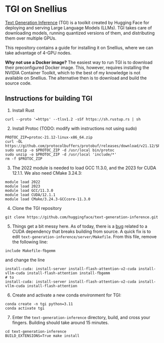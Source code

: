 # TGI on Snellius

[Text Generation Inference](TGI) (TGI) is a toolkit created by Hugging Face for deploying and serving Large Language Models (LLMs). TGI takes care of downloading models, running quantized versions of them, and distributing them over multiple GPUs.

This repository contains a guide for installing it on Snellius, where we can take advantage of 4-GPU nodes.

**Why not use a Docker image?**
The easiest way to run TGI is to download their preconfigured Docker image. This, however, requires installing the NVIDIA Container Toolkit, which to the best of my knowledge is not available on Snellius. The alternative then is to download and build the source code.

## Instructions for building TGI

1. Install Rust

```
curl --proto '=https' --tlsv1.2 -sSf https://sh.rustup.rs | sh
```

2. Install Protoc (TODO: modify with instructions not using sudo)

```
PROTOC_ZIP=protoc-21.12-linux-x86_64.zip
curl -OL https://github.com/protocolbuffers/protobuf/releases/download/v21.12/$PROTOC_ZIP
sudo unzip -o $PROTOC_ZIP -d /usr/local bin/protoc
sudo unzip -o $PROTOC_ZIP -d /usr/local 'include/*'
rm -f $PROTOC_ZIP
```

3. The 2022 module is needed to load GCC 11.3.0, and the 2023 for CUDA 12.1.1. We also need CMake 3.24.3:

```
module load 2022
module load 2023
module load GCC/11.3.0
module load CUDA/12.1.1
module load CMake/3.24.3-GCCcore-11.3.0
```

4. Clone the TGI repository

```
git clone https://github.com/huggingface/text-generation-inference.git
```

5. Things get a bit messy here. As of today, there is a [bug](https://github.com/huggingface/text-generation-inference/issues/2355) related to a CUDA dependency that breaks building from source. A quick fix is to edit `text-generation-inference/server/Makefile`. From this file, remove the following line:

```
include Makefile-fbgemm
```

and change the line

```
install-cuda: install-server install-flash-attention-v2-cuda install-vllm-cuda install-flash-attention install-fbgemm
# to
install-cuda: install-server install-flash-attention-v2-cuda install-vllm-cuda install-flash-attention
```

6. Create and activate a new conda environment for TGI:

```
conda create -n tgi python=3.11
conda activate tgi
```

7. Enter the `text-generation-inference` directory, build, and cross your fingers. Building should take around 15 minutes.

```
cd text-generation-inference
BUILD_EXTENSIONS=True make install
```

